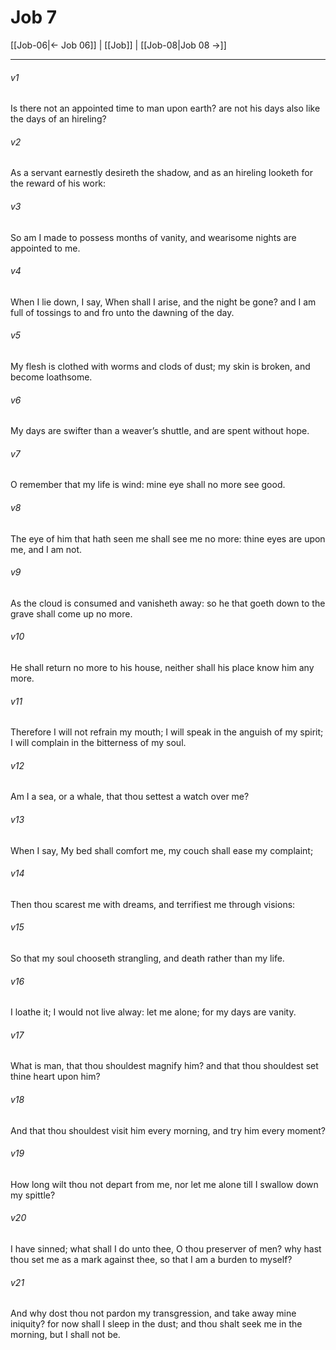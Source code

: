 # Job 7

[[Job-06|← Job 06]] | [[Job]] | [[Job-08|Job 08 →]]
***

###### v1
Is there not an appointed time to man upon earth? are not his days also like the days of an hireling?
###### v2
As a servant earnestly desireth the shadow, and as an hireling looketh for the reward of his work:
###### v3
So am I made to possess months of vanity, and wearisome nights are appointed to me.
###### v4
When I lie down, I say, When shall I arise, and the night be gone? and I am full of tossings to and fro unto the dawning of the day.
###### v5
My flesh is clothed with worms and clods of dust; my skin is broken, and become loathsome.
###### v6
My days are swifter than a weaver’s shuttle, and are spent without hope.
###### v7
O remember that my life is wind: mine eye shall no more see good.
###### v8
The eye of him that hath seen me shall see me no more: thine eyes are upon me, and I am not.
###### v9
As the cloud is consumed and vanisheth away: so he that goeth down to the grave shall come up no more.
###### v10
He shall return no more to his house, neither shall his place know him any more.
###### v11
Therefore I will not refrain my mouth; I will speak in the anguish of my spirit; I will complain in the bitterness of my soul.
###### v12
Am I a sea, or a whale, that thou settest a watch over me?
###### v13
When I say, My bed shall comfort me, my couch shall ease my complaint;
###### v14
Then thou scarest me with dreams, and terrifiest me through visions:
###### v15
So that my soul chooseth strangling, and death rather than my life.
###### v16
I loathe it; I would not live alway: let me alone; for my days are vanity.
###### v17
What is man, that thou shouldest magnify him? and that thou shouldest set thine heart upon him?
###### v18
And that thou shouldest visit him every morning, and try him every moment?
###### v19
How long wilt thou not depart from me, nor let me alone till I swallow down my spittle?
###### v20
I have sinned; what shall I do unto thee, O thou preserver of men? why hast thou set me as a mark against thee, so that I am a burden to myself?
###### v21
And why dost thou not pardon my transgression, and take away mine iniquity? for now shall I sleep in the dust; and thou shalt seek me in the morning, but I shall not be. 

